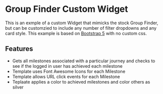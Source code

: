 # Group Finder Custom Widget

This is an exmple of a custom Widget that mimicks the stock Group Finder, but can be customzied to include any number of filter dropdowns and any card style. This example is based on [Bootstrap 5](https://getbootstrap.com/) with no custom css.

## Features

- Gets all milestones associated with a particular journey and checks to see if the logged in user has achieved each milestone
- Template uses Font Awesome Icons for each Milestone
- Template allows URL click events for each Milestone
- Teplaate applies a color to achieved milestones and color others as silver
